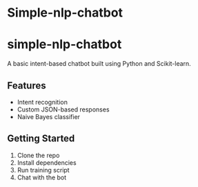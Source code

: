# Simple-nlp-chatbot
# simple-nlp-chatbot

A basic intent-based chatbot built using Python and Scikit-learn.

## Features
- Intent recognition
- Custom JSON-based responses
- Naive Bayes classifier

## Getting Started
1. Clone the repo
2. Install dependencies
3. Run training script
4. Chat with the bot
